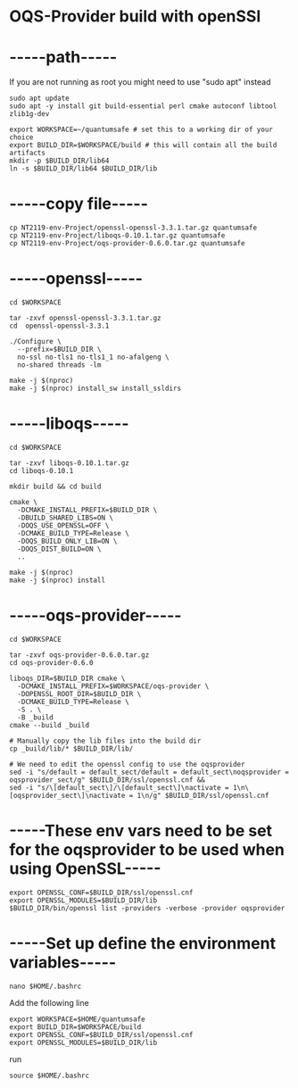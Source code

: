 # OQS-Provider build with openSSl


# -----path-----

If you are not running as root you might need to use "sudo apt" instead

    sudo apt update
    sudo apt -y install git build-essential perl cmake autoconf libtool zlib1g-dev
    
    export WORKSPACE=~/quantumsafe # set this to a working dir of your choice
    export BUILD_DIR=$WORKSPACE/build # this will contain all the build artifacts
    mkdir -p $BUILD_DIR/lib64
    ln -s $BUILD_DIR/lib64 $BUILD_DIR/lib

# -----copy file-----

    cp NT2119-env-Project/openssl-openssl-3.3.1.tar.gz quantumsafe
    cp NT2119-env-Project/liboqs-0.10.1.tar.gz quantumsafe
    cp NT2119-env-Project/oqs-provider-0.6.0.tar.gz quantumsafe

# -----openssl-----

    cd $WORKSPACE
    
    tar -zxvf openssl-openssl-3.3.1.tar.gz
    cd  openssl-openssl-3.3.1
    
    ./Configure \
      --prefix=$BUILD_DIR \
      no-ssl no-tls1 no-tls1_1 no-afalgeng \
      no-shared threads -lm
    
    make -j $(nproc)
    make -j $(nproc) install_sw install_ssldirs

# -----liboqs-----

    cd $WORKSPACE

    tar -zxvf liboqs-0.10.1.tar.gz
    cd liboqs-0.10.1

    mkdir build && cd build

    cmake \
      -DCMAKE_INSTALL_PREFIX=$BUILD_DIR \
      -DBUILD_SHARED_LIBS=ON \
      -DOQS_USE_OPENSSL=OFF \
      -DCMAKE_BUILD_TYPE=Release \
      -DOQS_BUILD_ONLY_LIB=ON \
      -DOQS_DIST_BUILD=ON \
      ..

    make -j $(nproc)
    make -j $(nproc) install

# -----oqs-provider-----

    cd $WORKSPACE
    
    tar -zxvf oqs-provider-0.6.0.tar.gz
    cd oqs-provider-0.6.0
    
    liboqs_DIR=$BUILD_DIR cmake \
      -DCMAKE_INSTALL_PREFIX=$WORKSPACE/oqs-provider \
      -DOPENSSL_ROOT_DIR=$BUILD_DIR \
      -DCMAKE_BUILD_TYPE=Release \
      -S . \
      -B _build
    cmake --build _build
    
    # Manually copy the lib files into the build dir
    cp _build/lib/* $BUILD_DIR/lib/
    
    # We need to edit the openssl config to use the oqsprovider
    sed -i "s/default = default_sect/default = default_sect\noqsprovider = oqsprovider_sect/g" $BUILD_DIR/ssl/openssl.cnf &&
    sed -i "s/\[default_sect\]/\[default_sect\]\nactivate = 1\n\[oqsprovider_sect\]\nactivate = 1\n/g" $BUILD_DIR/ssl/openssl.cnf
  
# -----These env vars need to be set for the oqsprovider to be used when using OpenSSL-----

    export OPENSSL_CONF=$BUILD_DIR/ssl/openssl.cnf
    export OPENSSL_MODULES=$BUILD_DIR/lib
    $BUILD_DIR/bin/openssl list -providers -verbose -provider oqsprovider

# -----Set up define the environment variables-----

    nano $HOME/.bashrc

Add the following line

    export WORKSPACE=$HOME/quantumsafe
    export BUILD_DIR=$WORKSPACE/build
    export OPENSSL_CONF=$BUILD_DIR/ssl/openssl.cnf
    export OPENSSL_MODULES=$BUILD_DIR/lib

run

    source $HOME/.bashrc